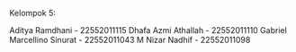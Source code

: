 Kelompok 5:

Aditya Ramdhani - 22552011115
Dhafa Azmi Athallah - 22552011110
Gabriel Marcellino Sinurat - 22552011043
M Nizar Nadhif - 22552011098
